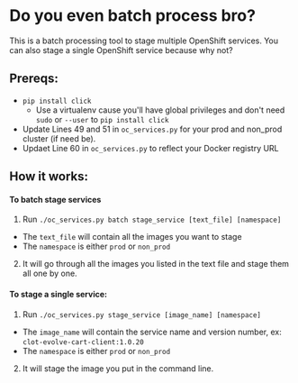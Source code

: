 # Do you even batch process bro?

This is a batch processing tool to stage multiple OpenShift services. You can also stage a single OpenShift service because why not?

## Prereqs:

- `pip install click`
  - Use a virtualenv cause you'll have global privileges and don't need `sudo` or `--user` to `pip install click`
- Update Lines 49 and 51 in `oc_services.py` for your prod and non_prod cluster (if need be).
- Updaet Line 60 in `oc_services.py` to reflect your Docker registry URL

## How it works:

#### To batch stage services
1. Run `./oc_services.py batch stage_service [text_file] [namespace]`
  - The `text_file` will contain all the images you want to stage
  - The `namespace` is either `prod` or `non_prod`
2. It will go through all the images you listed in the text file and stage them all one by one.

#### To stage a single service:
1. Run `./oc_services.py stage_service [image_name] [namespace]`
  - The `image_name` will contain the service name and version number, ex: `clot-evolve-cart-client:1.0.20`
  - The `namespace` is either `prod` or `non_prod`
2. It will stage the image you put in the command line.
